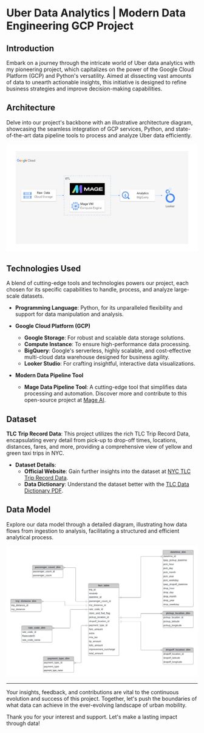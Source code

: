 # Uber Data Analytics | Modern Data Engineering GCP Project

## Introduction

Embark on a journey through the intricate world of Uber data analytics with my pioneering project, which capitalizes on the power of the Google Cloud Platform (GCP) and Python's versatility. Aimed at dissecting vast amounts of data to unearth actionable insights, this initiative is designed to refine business strategies and improve decision-making capabilities.

## Architecture

Delve into our project's backbone with an illustrative architecture diagram, showcasing the seamless integration of GCP services, Python, and state-of-the-art data pipeline tools to process and analyze Uber data efficiently.

![Uber Data Analytics Architecture](architecture.jpg)

## Technologies Used

A blend of cutting-edge tools and technologies powers our project, each chosen for its specific capabilities to handle, process, and analyze large-scale datasets.

- **Programming Language**: Python, for its unparalleled flexibility and support for data manipulation and analysis.

- **Google Cloud Platform (GCP)**
  - **Google Storage**: For robust and scalable data storage solutions.
  - **Compute Instance**: To ensure high-performance data processing.
  - **BigQuery**: Google's serverless, highly scalable, and cost-effective multi-cloud data warehouse designed for business agility.
  - **Looker Studio**: For crafting insightful, interactive data visualizations.

- **Modern Data Pipeline Tool**
  - **Mage Data Pipeline Tool**: A cutting-edge tool that simplifies data processing and automation. Discover more and contribute to this open-source project at [Mage AI](https://www.mage.ai/).

## Dataset

**TLC Trip Record Data**: This project utilizes the rich TLC Trip Record Data, encapsulating every detail from pick-up to drop-off times, locations, distances, fares, and more, providing a comprehensive view of yellow and green taxi trips in NYC.


- **Dataset Details**:
  - **Official Website**: Gain further insights into the dataset at [NYC TLC Trip Record Data](https://www.nyc.gov/site/tlc/about/tlc-trip-record-data.page).
  - **Data Dictionary**: Understand the dataset better with the [TLC Data Dictionary PDF](https://www.nyc.gov/assets/tlc/downloads/pdf/data_dictionary_trip_records_yellow.pdf).

## Data Model

Explore our data model through a detailed diagram, illustrating how data flows from ingestion to analysis, facilitating a structured and efficient analytical process.

![Data Model](data_model.jpeg)

---

Your insights, feedback, and contributions are vital to the continuous evolution and success of this project. Together, let's push the boundaries of what data can achieve in the ever-evolving landscape of urban mobility.

Thank you for your interest and support. Let's make a lasting impact through data!
